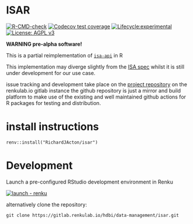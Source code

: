 # ISAR

<!-- badges: start -->
[![R-CMD-check](https://github.com/RichardJActon/isar/actions/workflows/R-CMD-check.yaml/badge.svg)](https://github.com/RichardJActon/isar/actions/workflows/R-CMD-check.yaml)
[![Codecov test coverage](https://codecov.io/gh/RichardJActon/isar/graph/badge.svg)](https://app.codecov.io/gh/RichardJActon/isar)
[![Lifecycle:experimental](https://img.shields.io/badge/lifecycle-experimental-orange.svg)](https://lifecycle.r-lib.org/articles/stages.html#experimental)
[![License: AGPL v3](https://img.shields.io/badge/License-AGPL_v3-blue.svg)](https://www.gnu.org/licenses/agpl-3.0)
<!-- badges: end-->

**WARNING pre-alpha software!**

This is a partial reimplementation of [`isa-api`](https://github.com/ISA-tools/isa-api) in R

This implementation may diverge slightly from the [ISA spec](https://isa-specs.readthedocs.io/en/latest/) whilst it is still under development for our use case.

issue tracking and development take place on the [project repository](https://renkulab.io/projects/hdbi/data-management/isar) on the renkulab.io gitlab instance the github repository is just a mirror and build platform to make use of the existing and well maintained github actions for R packages for testing and distribution.

# install instructions

```         
renv::install("RichardJActon/isar")
```

# Development

Launch a pre-configured RStudio development environment in Renku

[![launch - renku](https://renkulab.io/renku-badge.svg)](https://renkulab.io/projects/hdbi/data-management/isar/sessions/new?autostart=1&branch=main)

alternatively clone the repository:

```         
git clone https://gitlab.renkulab.io/hdbi/data-management/isar.git
```

